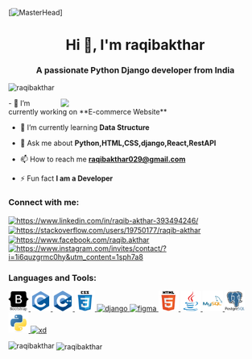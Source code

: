 [![MasterHead](https://blog-c7ff.kxcdn.com/blog/wp-content/uploads/2016/10/python_print_hello.gif)]
<h1 align="center">Hi 👋, I'm raqibakthar</h1>
<h3 align="center">A passionate Python Django developer from India</h3>

<p align="left"> <img src="https://komarev.com/ghpvc/?username=raqibakthar&label=Profile%20views&color=0e75b6&style=flat" alt="raqibakthar" /> </p>
<img align="right" width="400" src="https://cdn.dribbble.com/users/926537/screenshots/4502924/python-2.gif">
- 🔭 I’m currently working on **E-commerce Website**

- 🌱 I’m currently learning **Data Structure**

- 💬 Ask me about **Python,HTML,CSS,django,React,RestAPI**

- 📫 How to reach me **raqibakthar029@gmail.com**

- ⚡ Fun fact **I am a Developer**

<h3 align="left">Connect with me:</h3>
<p align="left">
<a href="https://linkedin.com/in/https://www.linkedin.com/in/raqib-akthar-393494246/" target="blank"><img align="center" src="https://raw.githubusercontent.com/rahuldkjain/github-profile-readme-generator/master/src/images/icons/Social/linked-in-alt.svg" alt="https://www.linkedin.com/in/raqib-akthar-393494246/" height="30" width="40" /></a>
<a href="https://stackoverflow.com/users/https://stackoverflow.com/users/19750177/raqib-akthar" target="blank"><img align="center" src="https://raw.githubusercontent.com/rahuldkjain/github-profile-readme-generator/master/src/images/icons/Social/stack-overflow.svg" alt="https://stackoverflow.com/users/19750177/raqib-akthar" height="30" width="40" /></a>
<a href="https://fb.com/https://www.facebook.com/raqib.akthar" target="blank"><img align="center" src="https://raw.githubusercontent.com/rahuldkjain/github-profile-readme-generator/master/src/images/icons/Social/facebook.svg" alt="https://www.facebook.com/raqib.akthar" height="30" width="40" /></a>
<a href="https://instagram.com/https://www.instagram.com/invites/contact/?i=1i6quzgrmc0hy&utm_content=1sph7a8" target="blank"><img align="center" src="https://raw.githubusercontent.com/rahuldkjain/github-profile-readme-generator/master/src/images/icons/Social/instagram.svg" alt="https://www.instagram.com/invites/contact/?i=1i6quzgrmc0hy&utm_content=1sph7a8" height="30" width="40" /></a>
</p>

<h3 align="left">Languages and Tools:</h3>
<p align="left"> <a href="https://getbootstrap.com" target="_blank" rel="noreferrer"> <img src="https://raw.githubusercontent.com/devicons/devicon/master/icons/bootstrap/bootstrap-plain-wordmark.svg" alt="bootstrap" width="40" height="40"/> </a> <a href="https://www.cprogramming.com/" target="_blank" rel="noreferrer"> <img src="https://raw.githubusercontent.com/devicons/devicon/master/icons/c/c-original.svg" alt="c" width="40" height="40"/> </a> <a href="https://www.w3schools.com/cpp/" target="_blank" rel="noreferrer"> <img src="https://raw.githubusercontent.com/devicons/devicon/master/icons/cplusplus/cplusplus-original.svg" alt="cplusplus" width="40" height="40"/> </a> <a href="https://www.w3schools.com/css/" target="_blank" rel="noreferrer"> <img src="https://raw.githubusercontent.com/devicons/devicon/master/icons/css3/css3-original-wordmark.svg" alt="css3" width="40" height="40"/> </a> <a href="https://www.djangoproject.com/" target="_blank" rel="noreferrer"> <img src="https://cdn.worldvectorlogo.com/logos/django.svg" alt="django" width="40" height="40"/> </a> <a href="https://www.figma.com/" target="_blank" rel="noreferrer"> <img src="https://www.vectorlogo.zone/logos/figma/figma-icon.svg" alt="figma" width="40" height="40"/> </a> <a href="https://www.w3.org/html/" target="_blank" rel="noreferrer"> <img src="https://raw.githubusercontent.com/devicons/devicon/master/icons/html5/html5-original-wordmark.svg" alt="html5" width="40" height="40"/> </a> <a href="https://www.java.com" target="_blank" rel="noreferrer"> <img src="https://raw.githubusercontent.com/devicons/devicon/master/icons/java/java-original.svg" alt="java" width="40" height="40"/> </a> <a href="https://www.mysql.com/" target="_blank" rel="noreferrer"> <img src="https://raw.githubusercontent.com/devicons/devicon/master/icons/mysql/mysql-original-wordmark.svg" alt="mysql" width="40" height="40"/> </a> <a href="https://www.postgresql.org" target="_blank" rel="noreferrer"> <img src="https://raw.githubusercontent.com/devicons/devicon/master/icons/postgresql/postgresql-original-wordmark.svg" alt="postgresql" width="40" height="40"/> </a> <a href="https://www.python.org" target="_blank" rel="noreferrer"> <img src="https://raw.githubusercontent.com/devicons/devicon/master/icons/python/python-original.svg" alt="python" width="40" height="40"/> </a> <a href="https://www.adobe.com/products/xd.html" target="_blank" rel="noreferrer"> <img src="https://cdn.worldvectorlogo.com/logos/adobe-xd.svg" alt="xd" width="40" height="40"/> </a> </p>

<p><img align="left" src="https://github-readme-stats.vercel.app/api/top-langs?username=raqibakthar&show_icons=true&locale=en&layout=compact" alt="raqibakthar" /></p>

<p>&nbsp;<img align="center" src="https://github-readme-stats.vercel.app/api?username=raqibakthar&show_icons=true&locale=en" alt="raqibakthar" /></p>
